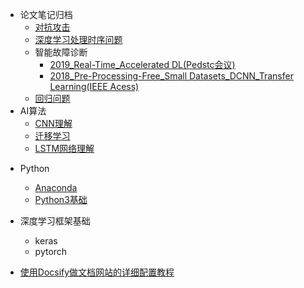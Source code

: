 * 论文笔记归档
  * [对抗攻击](/mypages/papers_notes/对抗攻击_论文笔记.md)
  * [深度学习处理时序问题](/mypages/notes/深度学习处理时序问题.md)
  * 智能故障诊断
    - [2019_Real-Time_Accelerated DL(Pedstc会议)](/mypages/papers_notes/故障诊断/实时_加速CNN.md)
    - [2018_Pre-Processing-Free_Small Datasets_DCNN_Transfer Learning(IEEE Acess)](/mypages/papers_notes/故障诊断/小数据集_迁移学习.md)
  * [回归问题](/mypages/notes/回归问题.md)
* AI算法
  - [CNN理解](/mypages/notes/卷积神经网络.md)
  - [迁移学习](/mypages/papers_notes/迁移学习.md)
  - [LSTM网络理解](/mypages/papers_notes/LSTM网络理解.md)

- Python

  - [Anaconda](/mypages/Python/Anaconda教程.md)
  - [Python3基础](/mypages/Python/python3_教程.md)
- 深度学习框架基础
  - keras
  - pytorch
- [使用Docsify做文档网站的详细配置教程](/mypages/使用Docsify做文档网站的详细配置教程.md)


